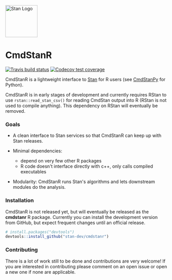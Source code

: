[<img src="https://raw.githubusercontent.com/stan-dev/logos/master/logo_tm.png" width=100 alt="Stan Logo"/>](https://mc-stan.org)

# CmdStanR 

<!-- badges: start -->
[![Travis build status](https://travis-ci.org/stan-dev/cmdstanr.svg?branch=master)](https://travis-ci.org/stan-dev/cmdstanr)
[![Codecov test coverage](https://codecov.io/gh/stan-dev/cmdstanr/branch/master/graph/badge.svg)](https://codecov.io/gh/stan-dev/cmdstanr?branch=master)
<!-- badges: end -->

CmdStanR is a lightweight interface to [Stan](https://mc-stan.org) for R users
(see [CmdStanPy](https://github.com/stan-dev/cmdstanpy) for Python).

CmdStanR is in early stages of development and currently requires RStan to use
`rstan::read_stan_csv()` for reading CmdStan output into R (RStan is not used
to compile anything). This dependency on RStan will eventually be removed.

### Goals

* A clean interface to Stan services so that CmdStanR can keep up with Stan
releases.

* Minimal dependencies:
  - depend on very few other R packages
  - R code doesn't interface directly with c++, only calls compiled executables 
      
* Modularity: CmdStanR runs Stan's algorithms and lets downstream modules do the
analysis.


### Installation

CmdStanR is not released yet, but will eventually be released as the
**cmdstanr** R package. Currently you can install the development version from
GitHub, but expect frequent changes until an official release.

```r
# install.packages("devtools")
devtools::install_github("stan-dev/cmdstanr")
```

### Contributing 

There is a lot of work still to be done and contributions are very welcome! 
If you are interested in contributing please comment on an open issue
or open a new one if none are applicable.  
